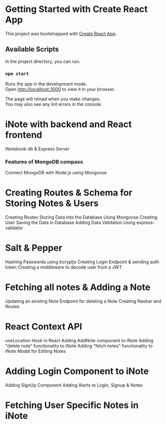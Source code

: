 # Getting Started with Create React App

This project was bootstrapped with [Create React App](https://github.com/facebook/create-react-app).

## Available Scripts

In the project directory, you can run:

### `npm start`

Runs the app in the development mode.\
Open [http://localhost:3000](http://localhost:3000) to view it in your browser.

The page will reload when you make changes.\
You may also see any lint errors in the console.

# iNote with backend and React frontend 

iNotebook db & Express Server
### Features of MongoDB compass
Connect MongoDB with Node.js using Mongoose

# Creating Routes & Schema for Storing Notes & Users

Creating Routes
Storing Data into the Database Using Mongoose
Creating User
Saving the Data in Database
Adding Data Validation Using express-validator

# Salt & Pepper

Hashing Passwords using bcryptjs
Creating Login Endpoint & sending auth token
Creating a middleware to decode user from a JWT

# Fetching all notes & Adding a Note 

Updating an existing Note
Endpoint for deleting a Note
Creating Navbar and Routes

#  React Context API

useLocation Hook in React
Adding AddNote component to iNote
Adding "delete note" functionality to iNote
Adding "fetch notes" functionality to iNote
Modal for Editing Notes 

# Adding Login Component to iNote

Adding SignUp Component 
Adding Alerts to Login, Signup & Notes

# Fetching User Specific Notes in iNote


